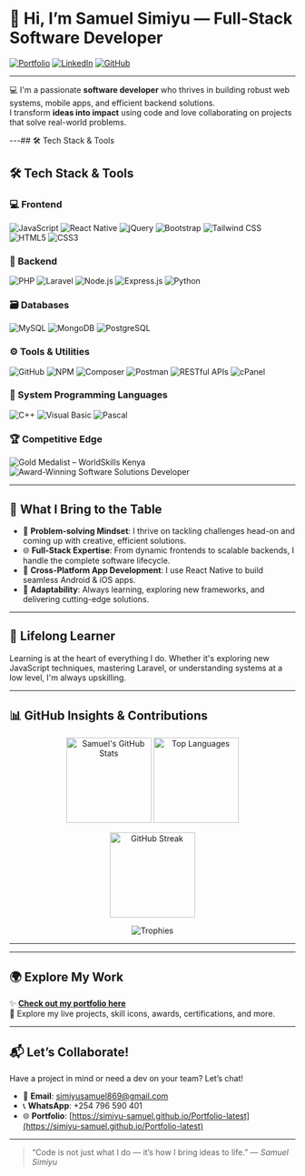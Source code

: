 # 👋 Hi, I’m **Samuel Simiyu** — Full-Stack Software Developer

[![Portfolio](https://img.shields.io/badge/Portfolio-LIVE-green?style=for-the-badge&logo=github)](https://simiyu-samuel.github.io/Portfolio-latest/)
[![LinkedIn](https://img.shields.io/badge/LinkedIn-Connect-blue?style=for-the-badge&logo=linkedin)](https://www.linkedin.com/in/samuel-simiyu-63270a236/)
[![GitHub](https://img.shields.io/badge/GitHub-Follow-black?style=for-the-badge&logo=github)](https://github.com/simiyu-samuel)

---

💻 I'm a passionate **software developer** who thrives in building robust web systems, mobile apps, and efficient backend solutions.  
I transform **ideas into impact** using code and love collaborating on projects that solve real-world problems.

---## 🛠️ Tech Stack & Tools

## 🛠️ Tech Stack & Tools

### 💻 Frontend
<p align="left">
  <img src="https://img.icons8.com/color/48/000000/javascript.png" title="JavaScript"/>
  <img src="https://img.icons8.com/color/48/000000/react-native.png" title="React Native"/>
  <img src="https://img.icons8.com/ios/58/000000/jquery.png" title="jQuery"/>
  <img src="https://img.icons8.com/color/48/000000/bootstrap.png" title="Bootstrap"/>
  <img src="https://img.icons8.com/color/48/000000/tailwind_css.png" title="Tailwind CSS"/>
  <img src="https://img.icons8.com/color/48/000000/html-5.png" title="HTML5"/>
  <img src="https://img.icons8.com/color/48/000000/css3.png" title="CSS3"/>
</p>

### 🧠 Backend
<p align="left">
  <img src="https://img.icons8.com/color/48/000000/php.png" title="PHP"/>
  <img src="https://img.icons8.com/ios/50/000000/laravel.png" title="Laravel"/>
  <img src="https://img.icons8.com/color/48/000000/nodejs.png" title="Node.js"/>
  <img src="https://img.icons8.com/ios/50/000000/express-js.png" title="Express.js"/>
  <img src="https://img.icons8.com/color/48/000000/python.png" title="Python"/>
</p>

### 🗃️ Databases
<p align="left">
  <img src="https://img.icons8.com/ios-filled/50/000000/mysql-logo.png" title="MySQL"/>
  <img src="https://img.icons8.com/external-tal-revivo-color-tal-revivo/48/null/external-mongodb-a-cross-platform-document-oriented-database-program-logo-color-tal-revivo.png" title="MongoDB"/>
  <img src="https://img.icons8.com/color/48/000000/postgreesql.png" title="PostgreSQL"/>
</p>

### ⚙️ Tools & Utilities
<p align="left">
  <img src="https://img.icons8.com/material-outlined/48/000000/github.png" title="GitHub"/>
  <img src="https://img.icons8.com/color/48/000000/npm.png" title="NPM"/>
  <img src="https://img.icons8.com/external-tal-revivo-shadow-tal-revivo/48/000000/external-composer-a-tool-for-dependency-management-in-php-logo-shadow-tal-revivo.png" title="Composer"/>
  <img src="https://img.icons8.com/external-tal-revivo-color-tal-revivo/48/000000/external-postman-is-the-only-complete-api-development-environment-logo-color-tal-revivo.png" title="Postman"/>
  <img src="https://img.icons8.com/ios/50/000000/api.png" title="RESTful APIs"/>
  <img src="https://img.icons8.com/ios/50/000000/cpanel.png" title="cPanel"/>
</p>

### 🔢 System Programming Languages
<p align="left">
  <img src="https://img.icons8.com/color/48/000000/c-plus-plus-logo.png" title="C++"/>
  <img src="https://img.icons8.com/ios/48/000000/visual-basic.png" title="Visual Basic"/>
  <img src="https://img.icons8.com/color/48/000000/source-code.png" title="Pascal"/>

</p>

### 🏆 Competitive Edge
<p align="left">
  <img src="https://img.icons8.com/emoji/48/000000/1st-place-medal-emoji.png" title="Gold Medalist – WorldSkills Kenya"/>
  <img src="https://img.icons8.com/emoji/48/000000/trophy-emoji.png" title="Award-Winning Software Solutions Developer"/>
</p>

---

## 🚀 What I Bring to the Table

- 🧠 **Problem-solving Mindset**: I thrive on tackling challenges head-on and coming up with creative, efficient solutions.  
- 🌐 **Full-Stack Expertise**: From dynamic frontends to scalable backends, I handle the complete software lifecycle.  
- 📱 **Cross-Platform App Development**: I use React Native to build seamless Android & iOS apps.  
- 🔄 **Adaptability**: Always learning, exploring new frameworks, and delivering cutting-edge solutions.

---

## 🌱 Lifelong Learner

Learning is at the heart of everything I do. Whether it's exploring new JavaScript techniques, mastering Laravel, or understanding systems at a low level, I'm always upskilling.

---

## 📊 GitHub Insights & Contributions

<p align="center">
  <img src="https://github-readme-stats.vercel.app/api?username=simiyu-samuel&show_icons=true&theme=tokyonight" alt="Samuel's GitHub Stats" height="150" />
  <img src="https://github-readme-stats.vercel.app/api/top-langs/?username=simiyu-samuel&layout=compact&theme=tokyonight" alt="Top Languages" height="150" />
</p>

<p align="center">
  <img src="https://github-readme-streak-stats.herokuapp.com/?user=simiyu-samuel&theme=tokyonight" alt="GitHub Streak" height="150" />
</p>



<p align="center">
  <img src="https://github-profile-trophy.vercel.app/?username=simiyu-samuel&theme=tokyonight&margin-w=10&no-frame=true" alt="Trophies"/>
</p>

---


---

## 🌍 Explore My Work

✨ [**Check out my portfolio here**](https://simiyu-samuel.github.io/Portfolio-latest)  
📂 Explore my live projects, skill icons, awards, certifications, and more.

---

## 📬 Let’s Collaborate!

Have a project in mind or need a dev on your team? Let’s chat!

- 📧 **Email**: simiyusamuel869@gmail.com  
- 📞 **WhatsApp**: +254 796 590 401  
- 🌐 **Portfolio**: [https://simiyu-samuel.github.io/Portfolio-latest](https://simiyu-samuel.github.io/Portfolio-latest)

---

> “Code is not just what I do — it’s how I bring ideas to life.” — *Samuel Simiyu*
